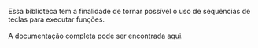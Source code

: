 Essa biblioteca tem a finalidade de tornar possível o uso de sequências de teclas para executar funções.
<br /><br />
A documentação completa pode ser encontrada [aqui](https://randompianist.github.io/combinarTeclas/).
